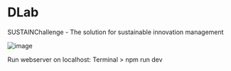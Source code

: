 # DLab
SUSTAINChallenge - The solution for sustainable innovation management

![image](https://user-images.githubusercontent.com/103988994/235097983-954d7de4-335a-4108-abbc-6d0cfa5855e4.png)

Run webserver on localhost: Terminal > npm run dev
